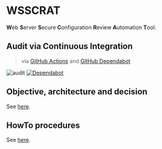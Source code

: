 # WSSCRAT

**W**eb **S**erver **S**ecure **C**onfiguration **R**eview **A**utomation **T**ool.

## Audit via Continuous Integration

> via [GitHub Actions](https://github.com/ExcelliumSA/WebServerSecureConfigurationReviewAutomationTool/actions?query=workflow%3Aaudit) and [GitHub Dependabot](https://dependabot.com/)

![audit](https://github.com/ExcelliumSA/WebServerSecureConfigurationReviewAutomationTool/workflows/audit/badge.svg?branch=master)  [![Dependabot](https://badgen.net/badge/Dependabot/enabled/green?icon=dependabot)](https://dependabot.com/)

## Objective, architecture and decision

See [here](Architecture.md).

## HowTo procedures

See [here](Howto.md).
